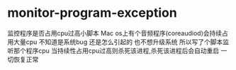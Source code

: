 # monitor-program-exception
监控程序是否占用cpu过高小脚本
Mac os上有个音频程序(coreaudiod)会持续占用大量cpu 不知道是系统bug 还是怎么引起的 也不想升级系统 所以写了个脚本监听那个程序cpu 当持续性占用cpu过高则杀死该进程,杀死该进程后会自动重启 一切恢复正常
